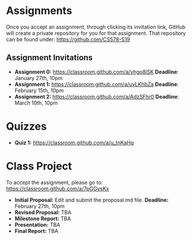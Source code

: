 # Assignments

Once you accept an assignment, through clicking its invitation link, GitHub will create a private repository for you for that assignment. That repository can be found under: https://github.com/CS578-S19

## Assignment Invitations

* __Assignment 0:__ https://classroom.github.com/a/yhgo8iSK __Deadline__: January 27th, 10pm
* __Assignment 1:__ https://classroom.github.com/a/uvLKhbZa __Deadline__: February 15th, 10pm
* __Assignment 2:__ https://classroom.github.com/a/AdzSFhr0 __Deadline__: March 10th, 10pm

# Quizzes

* __Quiz 1:__ https://classroom.github.com/a/u_tnKaHq


# Class Project

To accept the assignment, please go to: https://classroom.github.com/a/7pGGysKx

* __Initial Proposal:__ Edit and submit the proposal.md file. __Deadline:__ February 27th, 10pm
* __Revised Proposal:__ TBA
* __Milestone Report:__ TBA
* __Presentation:__ TBA
* __Final Report:__ TBA
